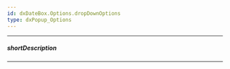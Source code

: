 ```yaml
---
id: dxDateBox.Options.dropDownOptions
type: dxPopup_Options
---
```

---
##### shortDescription
<!-- Description goes here -->

---
<!-- Description goes here -->